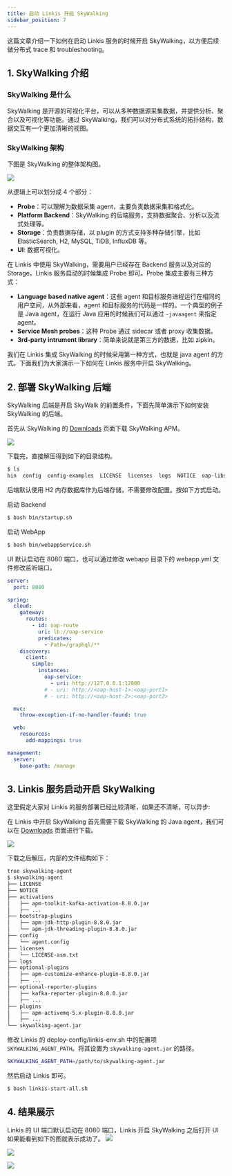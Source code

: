 ```yaml
---
title: 启动 Linkis 开启 SkyWalking
sidebar_position: 7
---
```

这篇文章介绍一下如何在启动 Linkis 服务的时候开启 SkyWalking，以方便后续做分布式 trace 和 troubleshooting。

## 1. SkyWalking 介绍

### SkyWalking 是什么

SkyWalking 是开源的可视化平台，可以从多种数据源采集数据，并提供分析、聚合以及可视化等功能。通过 SkyWalking，我们可以对分布式系统的拓扑结构，数据交互有一个更加清晰的视图。



### SkyWalking 架构

下图是 SkyWalking 的整体架构图。

![](/Images-zh/deployment/skywalking/SkyWalking_Architecture.png)

从逻辑上可以划分成 4 个部分：
* **Probe**：可以理解为数据采集 agent，主要负责数据采集和格式化。
* **Platform Backend**：SkyWalking 的后端服务，支持数据聚合、分析以及流式处理等。
* **Storage**：负责数据存储，以 plugin 的方式支持多种存储引擎，比如 ElasticSearch, H2, MySQL, TiDB, InfluxDB 等。
* **UI**: 数据可视化。

在 Linkis 中使用 SkyWalking，需要用户已经存在 Backend 服务以及对应的 Storage。Linkis 服务启动的时候集成 Probe 即可。Probe 集成主要有三种方式：
* **Language based native agent**：这些 agent 和目标服务进程运行在相同的用户空间，从外部来看，agent 和目标服务的代码是一样的。一个典型的例子是 Java agent，在运行 Java 应用的时候我们可以通过 `-javaagent` 来指定 agent。
* **Service Mesh probes**：这种 Probe 通过 sidecar 或者 proxy 收集数据。
* **3rd-party intrument library**：简单来说就是第三方的数据，比如 zipkin。

我们在 Linkis 集成 SkyWalking 的时候采用第一种方式，也就是 java agent 的方式。下面我们为大家演示一下如何在 Linkis 服务中开启 SkyWalking。

## 2. 部署 SkyWalking 后端

SkyWalking 后端是开启 SkyWalk 的前置条件，下面先简单演示下如何安装 SkyWalking 的后端。

首先从 SkyWalking 的 [Downloads](https://skywalking.apache.org/downloads/) 页面下载 SkyWalking APM。

![](/Images-zh/deployment/skywalking/SkyWalking_APM_Download.png)

下载完，直接解压得到如下的目录结构。

```bash
$ ls
bin  config  config-examples  LICENSE  licenses  logs  NOTICE  oap-libs  README.txt  tools  webapp
```

后端默认使用 H2 内存数据库作为后端存储，不需要修改配置。按如下方式启动。

启动 Backend
```bash
$ bash bin/startup.sh
```

启动 WebApp
```bash
$ bash bin/webappService.sh
```

UI 默认启动在 8080 端口，也可以通过修改 webapp 目录下的 webapp.yml 文件修改监听端口。

```yaml
server:
  port: 8080

spring:
  cloud:
    gateway:
      routes:
        - id: oap-route
          uri: lb://oap-service
          predicates:
            - Path=/graphql/**
    discovery:
      client:
        simple:
          instances:
            oap-service:
              - uri: http://127.0.0.1:12800
            # - uri: http://<oap-host-1>:<oap-port1>
            # - uri: http://<oap-host-2>:<oap-port2>

  mvc:
    throw-exception-if-no-handler-found: true

  web:
    resources:
      add-mappings: true

management:
  server:
    base-path: /manage
```

## 3. Linkis 服务启动开启 SkyWalking

这里假定大家对 Linkis 的服务部署已经比较清晰，如果还不清晰，可以异步: 

在 Linkis 中开启 SkyWalking 首先需要下载 SkyWalking 的 Java agent，我们可以在 [Downloads](https://skywalking.apache.org/downloads/) 页面进行下载。

![](/Images-zh/deployment/skywalking/SkyWalking_Agent_Download.png)

下载之后解压，内部的文件结构如下：
```bash
tree skywalking-agent                                   
$ skywalking-agent
├── LICENSE
├── NOTICE
├── activations
│   ├── apm-toolkit-kafka-activation-8.8.0.jar
│   ├── ...
├── bootstrap-plugins
│   ├── apm-jdk-http-plugin-8.8.0.jar
│   └── apm-jdk-threading-plugin-8.8.0.jar
├── config
│   └── agent.config
├── licenses
│   └── LICENSE-asm.txt
├── logs
├── optional-plugins
│   ├── apm-customize-enhance-plugin-8.8.0.jar
│   ├── ...
├── optional-reporter-plugins
│   ├── kafka-reporter-plugin-8.8.0.jar
│   ├── ...
├── plugins
│   ├── apm-activemq-5.x-plugin-8.8.0.jar
│   ├── ...
└── skywalking-agent.jar
```

修改 Linkis 的 deploy-config/linkis-env.sh 中的配置项 `SKYWALKING_AGENT_PATH`。将其设置为 `skywalking-agent.jar` 的路径。
```bash
SKYWALKING_AGENT_PATH=/path/to/skywalking-agent.jar
```

然后启动 Linkis 即可。
```bash
$ bash linkis-start-all.sh
```

## 4. 结果展示
Linkis 的 UI 端口默认启动在 8080 端口，Linkis 开启 SkyWalking 之后打开 UI 如果能看到如下的图就表示成功了。
![](/Images-zh/deployment/skywalking/SkyWalking_UI_Dashboard.png)

![](/Images-zh/deployment/skywalking/SkyWalking_UI_Dashboard2.png)

![](/Images-zh/deployment/skywalking/SkyWalking_Topology.png)

